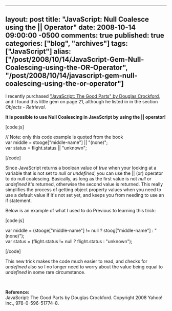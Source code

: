   ---
  layout: post
  title: "JavaScript: Null Coalesce using the || Operator"
  date: 2008-10-14 09:00:00 -0500
  comments: true
  published: true
  categories: ["blog", "archives"]
  tags: ["JavaScript"]
  alias: ["/post/2008/10/14/JavaScript-Gem-Null-Coalescing-using-the-OR-Operator", "/post/2008/10/14/javascript-gem-null-coalescing-using-the-or-operator"]
  ---
<!-- more -->
<p>
I recently purchased <a href="http://www.amazon.com/JavaScript-Good-Parts-Douglas-Crockford/dp/0596517742?&amp;camp=212361&amp;linkCode=wey&amp;tag=pietschsoft-20&amp;creative=380729">&quot;JavaScript: The Good Parts&quot; by Douglas Crockford</a>, and I found this little gem on page 21, although he listed in in the section <em>Objects - Retrieval</em>.
</p>
<p>
<strong>It is possible to use Null Coalescing in JavaScript by using the || operator!</strong>
</p>
<p>
[code:js]
</p>
<p>
// Note: only this code example is quoted from the book<br />
var middle = stooge[&quot;middle-name&quot;] || &quot;(none)&quot;;<br />
var status = flight.status || &quot;unknown&quot;;
</p>
<p>
[/code]
</p>
<p>
Since JavaScript returns a boolean value of <em>true</em> when your looking at a variable that is not set to<em> null</em> or <em>undefined</em>, you can use the || (or) operator to do null coalescing. Basically, as long as the first value is not <em>null</em> or <em>undefined</em> it&#39;s returned, otherwise the second value is returned. This really simplifies the process of getting object property values when you need to use a default value if it&#39;s not set yet, and keeps you from needing to use an if statement.
</p>
<p>
Below is an example of what I used to do Previous to learning this trick: 
</p>
<p>
[code:js]
</p>
<p>
var middle = (stooge[&quot;middle-name&quot;] != null ? stoog[&quot;middle-name&quot;] : &quot;(none)&quot;);<br />
var status = (flight.status != null ? flight.status : &quot;unknown&quot;);
</p>
<p>
[/code]
</p>
<p>
This new trick makes the code much easier to read, and checks for <em>undefined </em>also so I no longer need to worry about the value being equal to <em>undefined</em> in some rare circumstance.
</p>
<p>
&nbsp;
</p>
<p>
<strong>Reference:</strong><br />
JavaScript: The Good Parts by Douglas Crockford. Copyright 2008 Yahoo! inc., 978-0-596-51774-8. 
</p>
